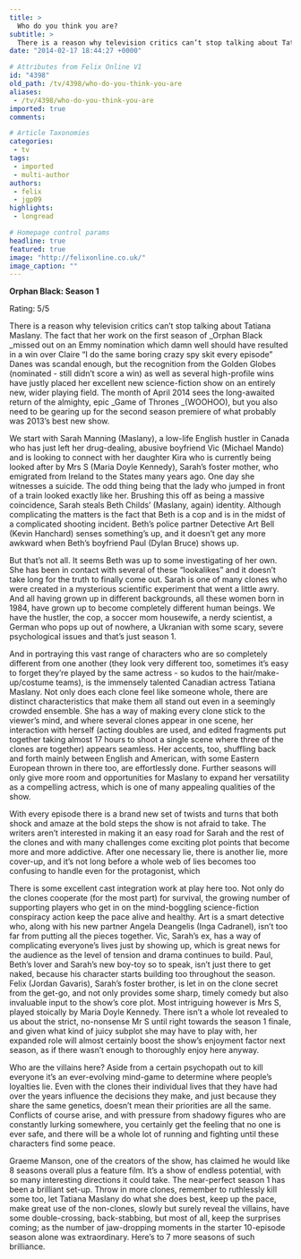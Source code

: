 ```yaml
---
title: >
  Who do you think you are?
subtitle: >
  There is a reason why television critics can’t stop talking about Tatiana Maslany. The fact that her work on the first season of Orphan Black missed out on an Emmy nomination which damn well should have resulted in a win over Claire “I do the same boring crazy spy skit every episode” Danes...
date: "2014-02-17 18:44:27 +0000"

# Attributes from Felix Online V1
id: "4398"
old_path: /tv/4398/who-do-you-think-you-are
aliases:
 - /tv/4398/who-do-you-think-you-are
imported: true
comments:

# Article Taxonomies
categories:
 - tv
tags:
 - imported
 - multi-author
authors:
 - felix
 - jgp09
highlights:
 - longread

# Homepage control params
headline: true
featured: true
image: "http://felixonline.co.uk/"
image_caption: ""
---
```


__Orphan Black: Season 1__

Rating: 5/5

There is a reason why television critics can’t stop talking about Tatiana Maslany. The fact that her work on the first season of _Orphan Black _missed out on an Emmy nomination which damn well should have resulted in a win over Claire “I do the same boring crazy spy skit every episode” Danes was scandal enough, but the recognition from the Golden Globes (nominated - still didn’t score a win) as well as several high-profile wins have justly placed her excellent new science-fiction show on an entirely new, wider playing field. The month of April 2014 sees the long-awaited return of the almighty, epic _Game of Thrones _(WOOHOO), but you also need to be gearing up for the second season premiere of what probably was 2013’s best new show.

We start with Sarah Manning (Maslany), a low-life English hustler in Canada who has just left her drug-dealing, abusive boyfriend Vic (Michael Mando) and is looking to connect with her daughter Kira who is currently being looked after by Mrs S (Maria Doyle Kennedy), Sarah’s foster mother, who emigrated from Ireland to the States many years ago. One day she witnesses a suicide. The odd thing being that the lady who jumped in front of a train looked exactly like her. Brushing this off as being a massive coincidence, Sarah steals Beth Childs’ (Maslany, again) identity. Although complicating the matters is the fact that Beth is a cop and is in the midst of a complicated shooting incident. Beth’s police partner Detective Art Bell (Kevin Hanchard) senses something’s up, and it doesn’t get any more awkward when Beth’s boyfriend Paul (Dylan Bruce) shows up.

But that’s not all. It seems Beth was up to some investigating of her own. She has been in contact with several of these “lookalikes” and it doesn’t take long for the truth to finally come out. Sarah is one of many clones who were created in a mysterious scientific experiment that went a little awry. And all having grown up in different backgrounds, all these women born in 1984, have grown up to become completely different human beings. We have the hustler, the cop, a soccer mom housewife, a nerdy scientist, a German who pops up out of nowhere, a Ukranian with some scary, severe psychological issues and that’s just season 1.

And in portraying this vast range of characters who are so completely different from one another (they look very different too, sometimes it’s easy to forget they’re played by the same actress - so kudos to the hair/make-up/costume teams), is the immensely talented Canadian actress Tatiana Maslany. Not only does each clone feel like someone whole, there are distinct characteristics that make them all stand out even in a seemingly crowded ensemble. She has a way of making every clone stick to the viewer’s mind, and where several clones appear in one scene, her interaction with herself (acting doubles are used, and edited fragments put together taking almost 17 hours to shoot a single scene where three of the clones are together) appears seamless. Her accents, too, shuffling back and forth mainly between English and American, with some Eastern European thrown in there too, are effortlessly done. Further seasons will only give more room and opportunities for Maslany to expand her versatility as a compelling actress, which is one of many appealing qualities of the show.

With every episode there is a brand new set of twists and turns that both shock and amaze at the bold steps the show is not afraid to take. The writers aren’t interested in making it an easy road for Sarah and the rest of the clones and with many challenges come exciting plot points that become more and more addictive. After one necessary lie, there is another lie, more cover-up, and it’s not long before a whole web of lies becomes too confusing to handle even for the protagonist, which

There is some excellent cast integration work at play here too. Not only do the clones cooperate (for the most part) for survival, the growing number of supporting players who get in on the mind-boggling science-fiction conspiracy action keep the pace alive and healthy. Art is a smart detective who, along with his new partner Angela Deangelis (Inga Cadranel), isn’t too far from putting all the pieces together. Vic, Sarah’s ex, has a way of complicating everyone’s lives just by showing up, which is great news for the audience as the level of tension and drama continues to build. Paul, Beth’s lover and Sarah’s new boy-toy so to speak, isn’t just there to get naked, because his character starts building too throughout the season. Felix (Jordan Gavaris), Sarah’s foster brother, is let in on the clone secret from the get-go, and not only provides some sharp, timely comedy but also invaluable input to the show’s core plot. Most intriguing however is Mrs S, played stoically by Maria Doyle Kennedy. There isn’t a whole lot revealed to us about the strict, no-nonsense Mr S until right towards the season 1 finale, and given what kind of juicy subplot she may have to play with, her expanded role will almost certainly boost the show’s enjoyment factor next season, as if there wasn’t enough to thoroughly enjoy here anyway.

Who are the villains here? Aside from a certain psychopath out to kill everyone it’s an ever-evolving mind-game to determine where people’s loyalties lie. Even with the clones their individual lives that they have had over the years influence the decisions they make, and just because they share the same genetics, doesn’t mean their priorities are all the same. Conflicts of course arise, and with pressure from shadowy figures who are constantly lurking somewhere, you certainly get the feeling that no one is ever safe, and there will be a whole lot of running and fighting until these characters find some peace.

Graeme Manson, one of the creators of the show, has claimed he would like 8 seasons overall plus a feature film. It’s a show of endless potential, with so many interesting directions it could take. The near-perfect season 1 has been a brilliant set-up. Throw in more clones, remember to ruthlessly kill some too, let Tatiana Maslany do what she does best, keep up the pace, make great use of the non-clones, slowly but surely reveal the villains, have some double-crossing, back-stabbing, but most of all, keep the surprises coming; as the number of jaw-dropping moments in the starter 10-episode season alone was extraordinary. Here’s to 7 more seasons of such brilliance.
